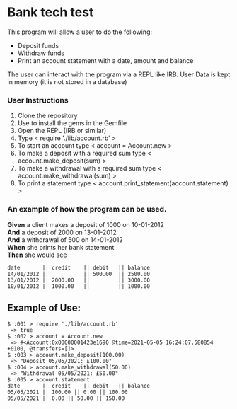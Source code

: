 # Bank tech test

This program will allow a user to do the following:

* Deposit funds
* Withdraw funds
* Print an account statement with a date, amount and balance

The user can interact with the program via a REPL like IRB.
User Data is kept in memory (it is not stored in a database)

### User Instructions

1. Clone the repository
2. Use <bundle install> to install the gems in the Gemfile
3. Open the REPL (IRB or similar)
4. Type < require './lib/account.rb' >
5. To start an account type < account = Account.new >
6. To make a deposit with a required sum type < account.make_deposit(sum) >
7. To make a withdrawal with a required sum type < account.make_withdrawal(sum) >
8. To print a statement type < account.print_statement(account.statement) >



### An example of how the program can be used.

**Given** a client makes a deposit of 1000 on 10-01-2012  
**And** a deposit of 2000 on 13-01-2012  
**And** a withdrawal of 500 on 14-01-2012  
**When** she prints her bank statement  
**Then** she would see

```
date       || credit    || debit   || balance
14/01/2012 ||           || 500.00  || 2500.00
13/01/2012 || 2000.00   ||         || 3000.00
10/01/2012 || 1000.00   ||         || 1000.00
```


## Example of Use:
```
$ :001 > require './lib/account.rb'
 => true 
$ :002 > account = Account.new
 => #<Account:0x00000001423e1690 @time=2021-05-05 16:24:07.580854 +0100, @transfers=[]> 
$ :003 > account.make_deposit(100.00)
 => "Deposit 05/05/2021: £100.00" 
$ :004 > account.make_withdrawal(50.00)
 => "Withdrawal 05/05/2021: £50.00" 
$ :005 > account.statement
date       || credit    || debit   || balance
05/05/2021 || 100.00 || 0.00 || 100.00 
05/05/2021 || 0.00 || 50.00 || 150.00 
```